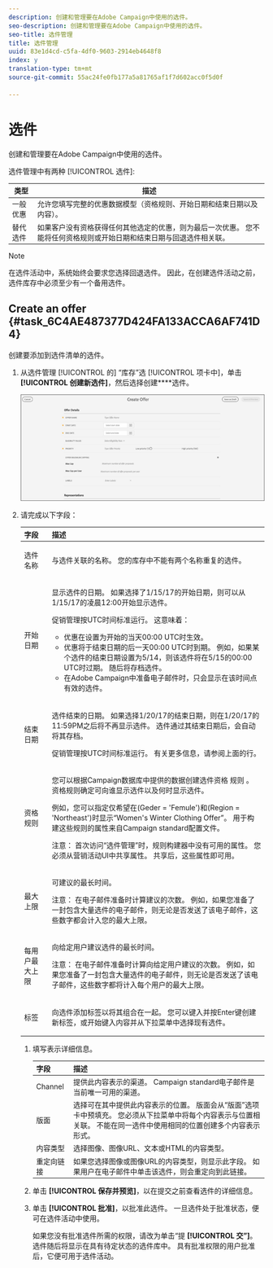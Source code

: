 ```yaml
---
description: 创建和管理要在Adobe Campaign中使用的选件。
seo-description: 创建和管理要在Adobe Campaign中使用的选件。
seo-title: 选件管理
title: 选件管理
uuid: 83e1d4cd-c5fa-4df0-9603-2914eb4648f8
index: y
translation-type: tm+mt
source-git-commit: 55ac24fe0fb177a5a81765af1f7d602acc0f5d0f

---
```



# 选件

创建和管理要在Adobe Campaign中使用的选件。

选件管理中有两种 [!UICONTROL 选件]:

| 类型 | 描述 |
|---|---|
| 一般优惠 | 允许您填写完整的优惠数据模型（资格规则、开始日期和结束日期以及内容）。 |
| 替代选件 | 如果客户没有资格获得任何其他选定的优惠，则为最后一次优惠。 您不能将任何资格规则或开始日期和结束日期与回退选件相关联。 |

>[!NOTE]
>
>在选件活动中，系统始终会要求您选择回退选件。 因此，在创建选件活动之前，选件库存中必须至少有一个备用选件。

## Create an offer {#task_6C4AE487377D424FA133ACCA6AF741D4}

创建要添加到选件清单的选件。

1. 从选件管理 [!UICONTROL 的] “库存”选 [!UICONTROL 项卡中]，单击 **[!UICONTROL 创建新选件]**，然后选择创建****选件。

   ![](assets/create-offerx.png)

1. 请完成以下字段：

   <table id="table_60A4001CE9F34422ACB59FB62C9CBDCD">
<thead> 
  <tr> 
   <th colname="col1" class="entry"> 字段 </th> 
   <th colname="col2" class="entry"> 描述 </th> 
  </tr>
 </thead>
 <tbody> 
  <tr> 
   <td colname="col1"> <p>选件名称 </p> </td> 
   <td colname="col2"> <p>与选件关联的名称。 您的库存中不能有两个名称重复的选件。 </p> </td> 
  </tr> 
  <tr> 
   <td colname="col1"> <p>开始日期 </p> </td> 
   <td colname="col2"> <p>显示选件的日期。 如果选择了1/15/17的开始日期，则可以从1/15/17的凌晨12:00开始显示选件。 </p> <p>促销管理按UTC时间标准运行。 这意味着： </p> <p> 
     <ul id="ul_A9D49B4405F34E6DA8FB52A13437F799"> 
      <li id="li_9490D092B235479A981FC2D5DD0B17B4">优惠在设置为开始的当天00:00 UTC时生效。 </li> 
      <li id="li_C28BB1FEB9E1495593826403CF5F67A9">优惠将于结束日期的后一天00:00 UTC时到期。 例如，如果某个选件的结束日期设置为5/14，则该选件将在5/15的00:00 UTC时过期。 随后将存档选件。 </li> 
      <li id="li_D3F7DCD1BF75410A8F4F5BC468B667AB">在Adobe Campaign中准备电子邮件时，只会显示在该时间点有效的选件。 </li> 
     </ul> </p> </td> 
  </tr> 
  <tr> 
   <td colname="col1"> <p>结束日期 </p> </td> 
   <td colname="col2"> <p>选件结束的日期。 如果选择1/20/17的结束日期，则在1/20/17的11:59PM之后将不再显示选件。 选件通过其结束日期后，会自动将其存档。 </p><p>促销管理按UTC时间标准运行。 有关更多信息，请参阅上面的行。 </p></td> 
  </tr> 
  <tr> 
   <td colname="col1"> <p>资格规则 </p> </td> 
   <td colname="col2"> <p>您可以根据Campaign数据库中提供的数据创建选件资格 <span class="keyword"> 规则</span> 。 资格规则确定可向谁显示选件以及何时显示选件。 </p> <p>例如，您可以指定仅希望在(Geder = 'Femule')和(Region = 'Northeast')时显示“Women's Winter Clothing Offer”。 用于构建这些规则的属性来自Campaign standard配置文件。 </p> <p>注意： 首次访问“选件管理”时，规则构建器中没有可用的属性。 您必须从营销活动UI中共享属性。 共享后，这些属性即可用。 </p></td> 
  </tr> 
  <tr> 
   <td colname="col1"> <p>最大上限 </p> </td> 
   <td colname="col2"> <p>可建议的最长时间。 </p> <p>注意： 在电子邮件准备时计算建议的次数。 例如，如果您准备了一封包含大量选件的电子邮件，则无论是否发送了该电子邮件，这些数字都会计入您的最大上限。 </p></td> 
  </tr> 
  <tr> 
   <td colname="col1"> <p>每用户最大上限 </p> </td> 
   <td colname="col2"> <p>向给定用户建议选件的最长时间。 </p> <p>注意： 在电子邮件准备时计算向给定用户建议的次数。 例如，如果您准备了一封包含大量选件的电子邮件，则无论是否发送了该电子邮件，这些数字都将计入每个用户的最大上限。</p> </td>
  </tr> 
  <tr> 
   <td colname="col1"> <p>标签 </p> </td> 
   <td colname="col2"> <p>向选件添加标签以将其组合在一起。 您可以键入并按Enter键创建新标签，或开始键入内容并从下拉菜单中选择现有选件。 </p> </td> 
  </tr> 
 </tbody> 
</table>

1. 填写表示详细信息。

   | 字段 | 描述 |
   |---|---|
   | Channel | 提供此内容表示的渠道。 Campaign standard电子邮件是当前唯一可用的渠道。 |
   | 版面 | 选择可在其中提供此内容表示的位置。 版面会从“版面”选项卡中预填充。 您必须从下拉菜单中将每个内容表示与位置相关联。 不能在同一选件中使用相同的位置创建多个内容表示形式。 |
   | 内容类型 | 选择图像、图像URL、文本或HTML的内容类型。 |
   | 重定向链接 | 如果您选择图像或图像URL的内容类型，则显示此字段。 如果用户在电子邮件中单击该选件，则会重定向到此链接。 |

1. 单击 **[!UICONTROL 保存并预览]**，以在提交之前查看选件的详细信息。
1. 单击 **[!UICONTROL 批准]**，以批准此选件。 一旦选件处于批准状态，便可在选件活动中使用。

   如果您没有批准选件所需的权限，请改为单击“提 **[!UICONTROL 交”]**。 选件随后将显示在具有待定状态的选件库中。 具有批准权限的用户批准后，它便可用于选件活动。
